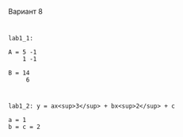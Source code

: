 Вариант 8
#
    lab1_1:

    A = 5 -1     
        1 -1 

    B = 14
         6
    
#
    lab1_2: y = ax<sup>3</sup> + bx<sup>2</sup> + c

    a = 1 
    b = c = 2

 #   